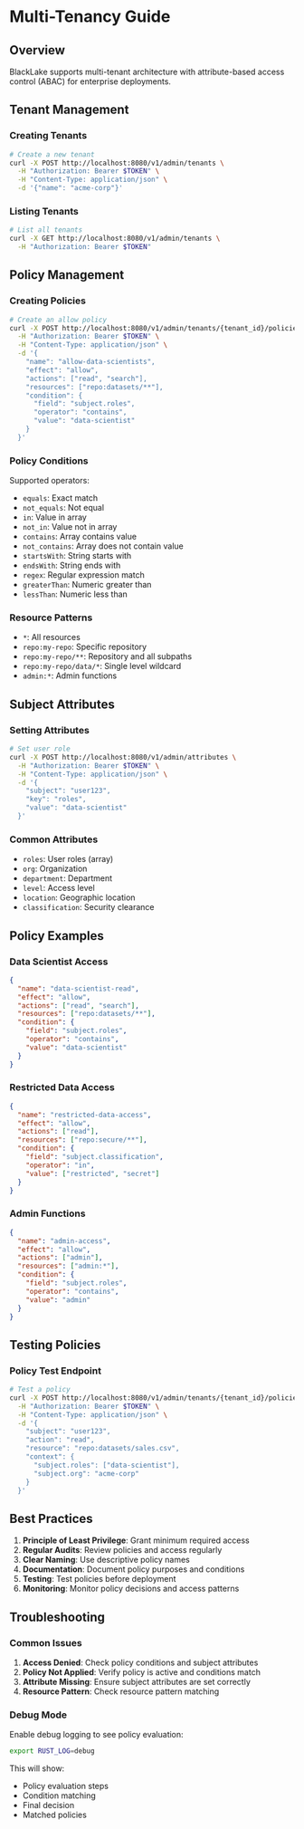 # Multi-Tenancy Guide

## Overview

BlackLake supports multi-tenant architecture with attribute-based access control (ABAC) for enterprise deployments.

## Tenant Management

### Creating Tenants

```bash
# Create a new tenant
curl -X POST http://localhost:8080/v1/admin/tenants \
  -H "Authorization: Bearer $TOKEN" \
  -H "Content-Type: application/json" \
  -d '{"name": "acme-corp"}'
```

### Listing Tenants

```bash
# List all tenants
curl -X GET http://localhost:8080/v1/admin/tenants \
  -H "Authorization: Bearer $TOKEN"
```

## Policy Management

### Creating Policies

```bash
# Create an allow policy
curl -X POST http://localhost:8080/v1/admin/tenants/{tenant_id}/policies \
  -H "Authorization: Bearer $TOKEN" \
  -H "Content-Type: application/json" \
  -d '{
    "name": "allow-data-scientists",
    "effect": "allow",
    "actions": ["read", "search"],
    "resources": ["repo:datasets/**"],
    "condition": {
      "field": "subject.roles",
      "operator": "contains",
      "value": "data-scientist"
    }
  }'
```

### Policy Conditions

Supported operators:
- `equals`: Exact match
- `not_equals`: Not equal
- `in`: Value in array
- `not_in`: Value not in array
- `contains`: Array contains value
- `not_contains`: Array does not contain value
- `startsWith`: String starts with
- `endsWith`: String ends with
- `regex`: Regular expression match
- `greaterThan`: Numeric greater than
- `lessThan`: Numeric less than

### Resource Patterns

- `*`: All resources
- `repo:my-repo`: Specific repository
- `repo:my-repo/**`: Repository and all subpaths
- `repo:my-repo/data/*`: Single level wildcard
- `admin:*`: Admin functions

## Subject Attributes

### Setting Attributes

```bash
# Set user role
curl -X POST http://localhost:8080/v1/admin/attributes \
  -H "Authorization: Bearer $TOKEN" \
  -H "Content-Type: application/json" \
  -d '{
    "subject": "user123",
    "key": "roles",
    "value": "data-scientist"
  }'
```

### Common Attributes

- `roles`: User roles (array)
- `org`: Organization
- `department`: Department
- `level`: Access level
- `location`: Geographic location
- `classification`: Security clearance

## Policy Examples

### Data Scientist Access

```json
{
  "name": "data-scientist-read",
  "effect": "allow",
  "actions": ["read", "search"],
  "resources": ["repo:datasets/**"],
  "condition": {
    "field": "subject.roles",
    "operator": "contains",
    "value": "data-scientist"
  }
}
```

### Restricted Data Access

```json
{
  "name": "restricted-data-access",
  "effect": "allow",
  "actions": ["read"],
  "resources": ["repo:secure/**"],
  "condition": {
    "field": "subject.classification",
    "operator": "in",
    "value": ["restricted", "secret"]
  }
}
```

### Admin Functions

```json
{
  "name": "admin-access",
  "effect": "allow",
  "actions": ["admin"],
  "resources": ["admin:*"],
  "condition": {
    "field": "subject.roles",
    "operator": "contains",
    "value": "admin"
  }
}
```

## Testing Policies

### Policy Test Endpoint

```bash
# Test a policy
curl -X POST http://localhost:8080/v1/admin/tenants/{tenant_id}/policies/test \
  -H "Authorization: Bearer $TOKEN" \
  -H "Content-Type: application/json" \
  -d '{
    "subject": "user123",
    "action": "read",
    "resource": "repo:datasets/sales.csv",
    "context": {
      "subject.roles": ["data-scientist"],
      "subject.org": "acme-corp"
    }
  }'
```

## Best Practices

1. **Principle of Least Privilege**: Grant minimum required access
2. **Regular Audits**: Review policies and access regularly
3. **Clear Naming**: Use descriptive policy names
4. **Documentation**: Document policy purposes and conditions
5. **Testing**: Test policies before deployment
6. **Monitoring**: Monitor policy decisions and access patterns

## Troubleshooting

### Common Issues

1. **Access Denied**: Check policy conditions and subject attributes
2. **Policy Not Applied**: Verify policy is active and conditions match
3. **Attribute Missing**: Ensure subject attributes are set correctly
4. **Resource Pattern**: Check resource pattern matching

### Debug Mode

Enable debug logging to see policy evaluation:

```bash
export RUST_LOG=debug
```

This will show:
- Policy evaluation steps
- Condition matching
- Final decision
- Matched policies
